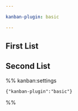 ```yaml
---

kanban-plugin: basic

---
```


## First List



## Second List





%% kanban:settings
```
{"kanban-plugin":"basic"}
```
%%